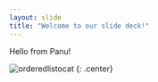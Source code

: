 ```yaml
---
layout: slide
title: "Welcome to our slide deck!"
---
```


Hello from Panu!

![orderedlistocat](https://octodex.github.com/images/orderedlistocat.png)
{: .center}
